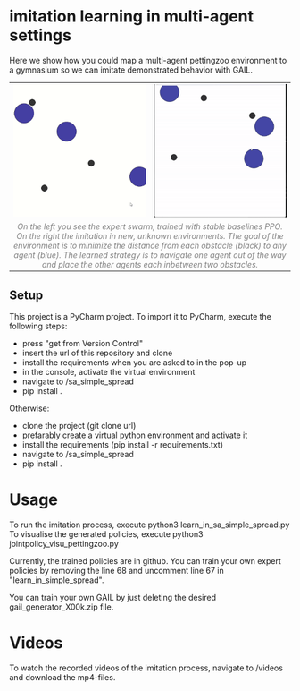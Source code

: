 # imitation learning in multi-agent settings
Here we show how you could map a multi-agent pettingzoo environment to a gymnasium so we can imitate demonstrated behavior with GAIL.

<table>
  <tr>
    <td align="center"><img src="videos/expert_swarm.gif" width="300"></td>
    <td align="center"><img src="videos/trained_swarm.gif" width="300"></td>
  </tr>
  <tr>
    <td colspan="2" align="center">
      <em style="color: gray;">  On the left you see the expert swarm, trained with stable baselines PPO.
    On the right the imitation in new, unknown environments. 
    The goal of the environment is to minimize the distance from each obstacle (black) to any agent (blue).
    The learned strategy is to navigate one agent out of the way and place the other agents each inbetween two obstacles.</em>
    </td>
  </tr>
</table>


## Setup
This project is a PyCharm project. To import it to PyCharm, execute the following steps:
- press "get from Version Control"
- insert the url of this repository and clone
- install the requirements when you are asked to in the pop-up
- in the console, activate the virtual environment
- navigate to /sa_simple_spread
- pip install .

Otherwise: 
  - clone the project (git clone url)
  - prefarably create a virtual python environment and activate it
  - install the requirements (pip install -r requirements.txt)
  - navigate to /sa_simple_spread
  - pip install .

# Usage

To run the imitation process, execute python3 learn_in_sa_simple_spread.py
To visualise the generated policies, execute python3 jointpolicy_visu_pettingzoo.py

Currently, the trained policies are in github. You can train your own expert policies by 
removing the line 68 and uncomment line 67 in "learn_in_simple_spread". 

You can train your own GAIL by just deleting the desired gail_generator_X00k.zip file.

# Videos
To watch the recorded videos of the imitation process, navigate to /videos and download the mp4-files.  
